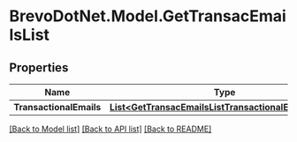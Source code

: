 # BrevoDotNet.Model.GetTransacEmailsList

## Properties

Name | Type | Description | Notes
------------ | ------------- | ------------- | -------------
**TransactionalEmails** | [**List&lt;GetTransacEmailsListTransactionalEmailsInner&gt;**](GetTransacEmailsListTransactionalEmailsInner.md) |  | [optional] 

[[Back to Model list]](../../README.md#documentation-for-models) [[Back to API list]](../../README.md#documentation-for-api-endpoints) [[Back to README]](../../README.md)

